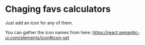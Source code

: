 # Chaging favs calculators

Just add an icon for any of them.

You can gather the icon names from here: https://react.semantic-ui.com/elements/icon#icon-set